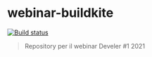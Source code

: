 # webinar-buildkite

[![Build status](https://badge.buildkite.com/a2f725b7bf720a238e32033b9a5448e122d26b28dbf7d5202b.svg)](https://buildkite.com/develer-1/webinar-buildkite)

> Repository per il webinar Develer #1 2021
